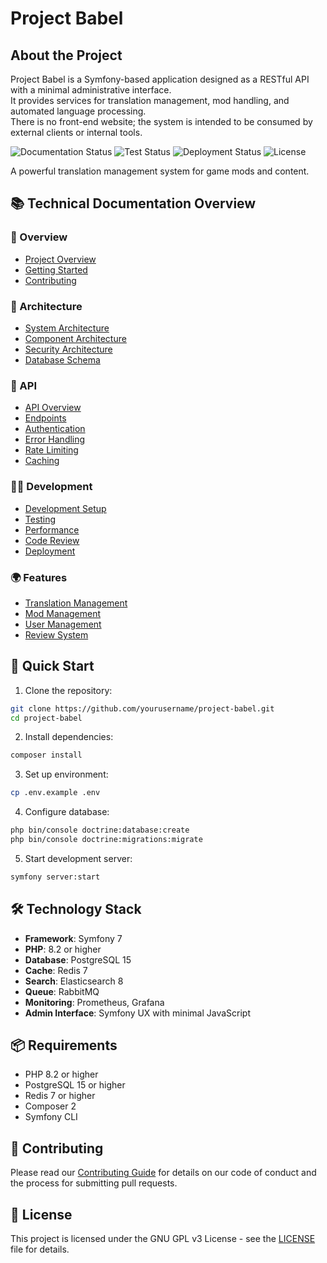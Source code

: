 # Project Babel

## About the Project

Project Babel is a Symfony-based application designed as a RESTful API with a minimal administrative interface.  
It provides services for translation management, mod handling, and automated language processing.  
There is no front-end website; the system is intended to be consumed by external clients or internal tools.

![Documentation Status](https://img.shields.io/badge/docs-complete-brightgreen)
![Test Status](https://img.shields.io/badge/tests-not%20started-red)
![Deployment Status](https://img.shields.io/badge/deployment-not%20deployed-red)
![License](https://img.shields.io/badge/license-GNU%20GPL%20v3-blue)

A powerful translation management system for game mods and content.

## 📚 Technical Documentation Overview

### 🧠 Overview
- [Project Overview](docs/overview/project-overview.md)
- [Getting Started](docs/overview/getting-started.md)
- [Contributing](docs/overview/contributing.md)

### 🧱 Architecture
- [System Architecture](docs/architecture/system-architecture.md)
- [Component Architecture](docs/architecture/component-architecture.md)
- [Security Architecture](docs/architecture/security-architecture.md)
- [Database Schema](docs/architecture/database-schema.md)

### 🔌 API
- [API Overview](docs/api/api-overview.md)
- [Endpoints](docs/api/endpoints.md)
- [Authentication](docs/api/authentication.md)
- [Error Handling](docs/api/error-handling.md)
- [Rate Limiting](docs/api/rate-limiting.md)
- [Caching](docs/api/caching.md)

### 🧑‍💻 Development
- [Development Setup](docs/development/setup.md)
- [Testing](docs/development/testing.md)
- [Performance](docs/development/performance.md)
- [Code Review](docs/development/code-review.md)
- [Deployment](docs/development/deployment.md)

### 🌍 Features
- [Translation Management](docs/features/translation.md)
- [Mod Management](docs/features/mod.md)
- [User Management](docs/features/user.md)
- [Review System](docs/features/review.md)

## 🚀 Quick Start

1. Clone the repository:
```bash
git clone https://github.com/yourusername/project-babel.git
cd project-babel
```

2. Install dependencies:
```bash
composer install
```

3. Set up environment:
```bash
cp .env.example .env
```

4. Configure database:
```bash
php bin/console doctrine:database:create
php bin/console doctrine:migrations:migrate
```

5. Start development server:
```bash
symfony server:start
```

## 🛠️ Technology Stack

- **Framework**: Symfony 7
- **PHP**: 8.2 or higher
- **Database**: PostgreSQL 15
- **Cache**: Redis 7
- **Search**: Elasticsearch 8
- **Queue**: RabbitMQ
- **Monitoring**: Prometheus, Grafana
- **Admin Interface**: Symfony UX with minimal JavaScript

## 📦 Requirements

- PHP 8.2 or higher
- PostgreSQL 15 or higher
- Redis 7 or higher
- Composer 2
- Symfony CLI

## 🤝 Contributing

Please read our [Contributing Guide](docs/overview/contributing.md) for details on our code of conduct and the process for submitting pull requests.

## 📄 License

This project is licensed under the GNU GPL v3 License - see the [LICENSE](LICENSE) file for details.